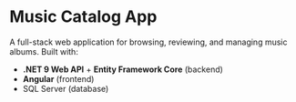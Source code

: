 # Music Catalog App

A full-stack web application for browsing, reviewing, and managing music albums. Built with:

- **.NET 9 Web API** + **Entity Framework Core** (backend)
- **Angular** (frontend)
- SQL Server (database)
